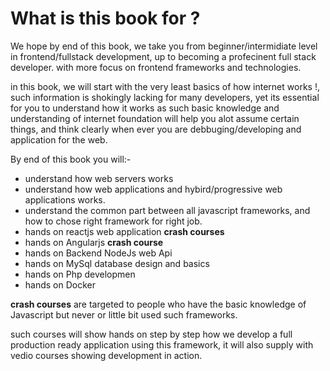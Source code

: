 # What is this book for ?

We hope by end of this book, we take you from beginner/intermidiate level in frontend/fullstack development, up to becoming a profecinent full stack developer. with more focus on frontend frameworks and technologies.

in this book, we will start with the very least basics of how internet works !, such information is shokingly lacking for many developers, yet its essential for you to understand how it works as such basic knowledge and understanding of internet foundation will help you alot assume certain things, and think clearly when ever you are debbuging/developing and application for the web.



By end of this book you will:-

* understand how web servers works
* understand how web applications and hybird/progressive web applications works.
* understand the common part between all javascript frameworks, and how to chose right framework for right job.
* hands on reactjs web application **crash courses**
* hands on Angularjs **crash course**
* hands on Backend NodeJs web Api
* hands on MySql database design and basics
* hands on Php developmen
* hands on Docker



**crash courses** are targeted to people who have the basic knowledge of Javascript but never or little bit used such frameworks.

such courses will show hands on step by step how we develop a full production ready application using this framework, it will also supply with vedio courses showing development in action.






